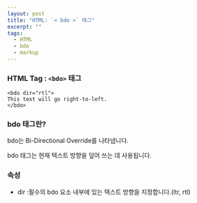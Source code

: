 ```yaml
---
layout: post
title: "HTML: `< bdo >` 태그"
excerpt: ""
tags: 
  - HTML
  - bdo
  - markup
---
```


### HTML Tag : `<bdo>` 태그
```
<bdo dir="rtl">
This text will go right-to-left.
</bdo>
```
### bdo 태그란?

bdo는 Bi-Directional Override를 나타냅니다.

bdo 태그는 현재 텍스트 방향을 덮어 쓰는 데 사용됩니다.

### 속성

+ dir :필수의 bdo 요소 내부에 있는 텍스트 방향을 지정합니다.(ltr, rtl)
